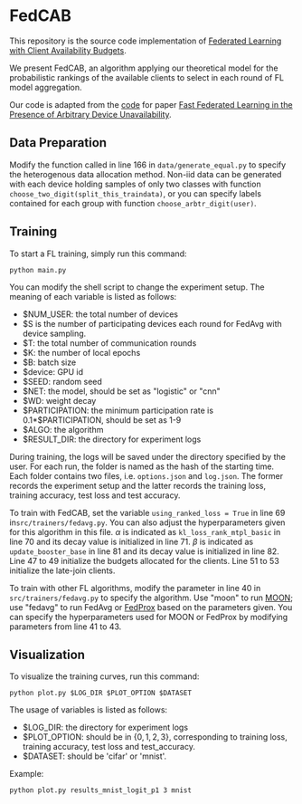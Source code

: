 # FedCAB

This repository is the source code implementation of [Federated Learning with Client Availability Budgets](https://edas.info/showManuscript.php?m=1570915829&ext=pdf&random=2013857912&type=stamped). 

We present FedCAB, an algorithm applying our theoretical model for the probabilistic rankings of the available clients to select in each round of FL model aggregation.

Our code is adapted from the [code](https://github.com/hmgxr128/MIFA_code) for paper [Fast Federated Learning in the Presence of Arbitrary Device Unavailability](https://arxiv.org/abs/2106.04159).

## Data Preparation

Modify the function called in line 166 in ```data/generate_equal.py``` to specify the heterogenous data allocation method.
Non-iid data can be generated with each device holding samples of only two classes with function `choose_two_digit(split_this_traindata)`, or you can specify labels contained for each group with function `choose_arbtr_digit(user)`.

## Training

To start a FL training, simply run this command:

```shell
python main.py
```

You can modify the shell script to change the experiment setup. The meaning of each variable is listed as follows: 

- \$NUM_USER: the total number of devices
- \$S is the number of participating devices each round for FedAvg with device sampling.  
- \$T: the total number of communication rounds
- \$K: the number of local epochs
- \$B: batch size
- \$device: GPU id
- \$SEED: random seed
- \$NET: the model, should be set as "logistic" or "cnn"
- \$WD: weight decay
- \$PARTICIPATION: the minimum participation rate is 0.1*\$PARTICIPATION, should be set as 1-9
- $ALGO: the algorithm
- \$RESULT_DIR: the directory for experiment logs

During training, the logs will be saved under the directory specified by the user. For each run, the folder is named as the hash of the starting time. Each folder contains two files, i.e. ```options.json``` and ```log.json```. The former records the experiment setup and the latter records the training loss, training accuracy, test loss and test accuracy.

To train with FedCAB, set the variable `using_ranked_loss = True` in line 69 in```src/trainers/fedavg.py```. You can also adjust the hyperparameters given for this algorithm in this file. 
$\alpha$ is indicated as `kl_loss_rank_mtpl_basic` in line 70 and its decay value is initialized in line 71. 
$\beta$ is indicated as `update_booster_base` in line 81 and its decay value is initialized in line 82.
Line 47 to 49 initialize the budgets allocated for the clients.
Line 51 to 53 initialize the late-join clients.

To train with other FL algorithms, modify the parameter in line 40 in ```src/trainers/fedavg.py``` to specify the algorithm. Use "moon" to run [MOON](https://arxiv.org/abs/2103.16257); use "fedavg" to run FedAvg or [FedProx](https://arxiv.org/abs/1812.06127) based on the parameters given. You can specify the hyperparameters used for MOON or FedProx by modifying parameters from line 41 to 43.

## Visualization

To visualize the training curves, run this command: 

```shell
python plot.py $LOG_DIR $PLOT_OPTION $DATASET
```

The usage of variables is listed as follows: 

- \$LOG_DIR: the directory for experiment logs
- \$PLOT_OPTION: should be in $\{0, 1, 2, 3\}$, corresponding to training loss, training accuracy, test loss and test_accuracy.
- $DATASET: should be 'cifar' or 'mnist'.

Example:

```
python plot.py results_mnist_logit_p1 3 mnist
```
